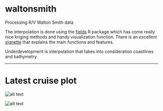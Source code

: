 # waltonsmith
Processing R/V Walton Smith data

The interpolation is done using the [fields](https://cran.r-project.org/web/packages/fields/index.html) R package which has come really nice kriging methods and handy visualization function. There is an excellent [vignette](https://github.com/NCAR/fields/blob/master/fieldsVignette.pdf) that explains the main functions and features.

Underdevelopment is interpolation that takes into consideration coastlines and bathymetry.

---

# Latest cruise plot

![alt text](https://github.com/imaginaryfish/waltonsmith/blob/main/figures/WS22072_underway.png "latest underway data")

![alt text](https://github.com/imaginaryfish/waltonsmith/blob/main/figures/WS22072_bottom2.png "latest bottom data")